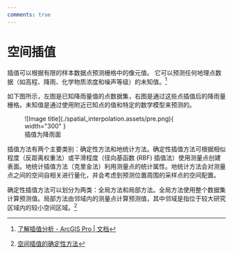 ```yaml
---
comments: true
---
```


# 空间插值

插值可以根据有限的样本数据点预测栅格中的像元值。 它可以预测任何地理点数据（如高程、降雨、化学物质浓度和噪声等级）的未知值。[^1]

[^1]: [了解插值分析 - ArcGIS Pro | 文档](https://pro.arcgis.com/zh-cn/pro-app/latest/tool-reference/spatial-analyst/understanding-interpolation-analysis.htm)

如下图所示，左图是已知降雨量值的点数据集，右图是通过这些点插值后的降雨量栅格。未知值是通过使用附近已知点的值和特定的数学模型来预测的。

<figure markdown>
  ![Image title](./spatial_interpolation.assets/pre.png){ width="300" }
  <figcaption>插值为降雨面</figcaption>
</figure>

插值方法有两个主要类别：确定性方法和地统计方法。确定性插值方法可根据相似程度（反距离权重法）或平滑程度（径向基函数 (RBF) 插值法）使用测量点创建表面。地统计插值方法（克里金法）利用测量点的统计属性。地统计方法会对测量点之间的空间自相关进行量化，并会考虑到预测位置周围的采样点的空间配置。

确定性插值方法可以划分为两类：全局方法和局部方法。全局方法使用整个数据集计算预测值。局部方法由邻域内的测量点计算预测值，其中邻域是指位于较大研究区域内的较小空间区域。[^2]

[^2]: [空间插值的确定性方法](https://pro.arcgis.com/zh-cn/pro-app/latest/help/analysis/geostatistical-analyst/deterministic-methods-for-spatial-interpolation.htm)
